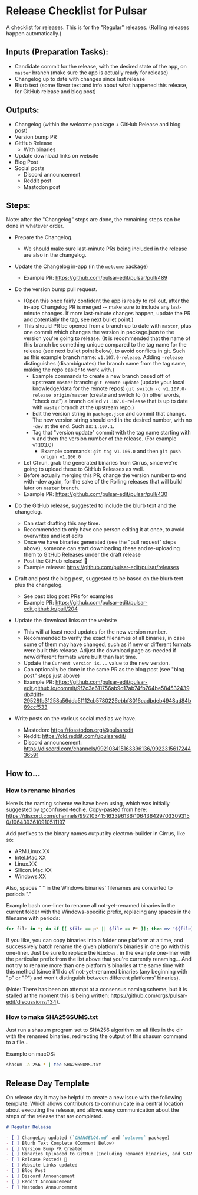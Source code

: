 # Release Checklist for Pulsar

A checklist for releases. This is for the "Regular" releases. (Rolling releases happen automatically.)

## Inputs (Preparation Tasks):

- Candidate commit for the release, with the desired state of the app, on `master` branch (make sure the app is actually ready for release)
- Changelog up to date with changes since last release
- Blurb text (some flavor text and info about what happened this release, for GitHub release and blog post)

## Outputs:

- Changelog (within the welcome package + GitHub Release and blog post)
- Version bump PR
- GitHub Release
  - With binaries
- Update download links on website
- Blog Post
- Social posts
  - Discord announcement
  - Reddit post
  - Mastodon post

## Steps:

Note: after the "Changelog" steps are done, the remaining steps can be done in whatever order.

- Prepare the Changelog.
  - We should make sure last-minute PRs being included in the release are also in the changelog.

- Update the Changelog in-app (in the `welcome` package)
  - Example PR: https://github.com/pulsar-edit/pulsar/pull/489


- Do the version bump pull request.
  - (Open this once fairly confident the app is ready to roll out, after the in-app Changelog PR is merged -- make sure to include any last-minute changes. If more last-minute changes happen, update the PR and potentially the tag, see next bullet point.)
  - This should PR be opened from a branch up to date with `master`, plus one commit which changes the version in package.json to the version you're going to release. (It is recommended that the name of this branch be something unique compared to the tag name for the release (see next bullet point below), to avoid conflicts in git. Such as this example branch name: `v1.107.0-release`. Adding `-release` distinguishes (disambiguates) the branch name from the tag name, making the repo easier to work with.)
    - Example commands to create a new branch based off of upstream `master` branch: `git remote update` (update your local knowledge/data for the remote repos) `git switch -c v1.107.0-release origin/master` (create and switch to (in other words, "check out") a branch called `v1.107.0-release` that is up to date with `master` branch at the upstream repo.)
    - Edit the version string in `package.json` and commit that change. The new version string should end in the desired number, with no `-dev` at the end. Such as: `1.107.1`.
    - Tag that "version update" commit with the tag name starting with v and then the version number of the release. (For example v1.103.0)
      - Example commands: `git tag v1.106.0` and then `git push origin v1.106.0`
  - Let CI run, grab the generated binaries from Cirrus, since we're going to upload these to GitHub Releases as well.
  - Before actually merging this PR, change the version number to end with -dev again, for the sake of the Rolling releases that will build later on `master` branch.
  - Example PR: https://github.com/pulsar-edit/pulsar/pull/430

- Do the GitHub release, suggested to include the blurb text and the changelog.
  - Can start drafting this any time.
  - Recommended to only have one person editing it at once, to avoid overwrites and lost edits
  - Once we have binaries generated (see the "pull request" steps above), someone can start downloading these and re-uploading them to GitHub Releases under the draft release
  - Post the GitHub release! 🎉 
  - Example release: https://github.com/pulsar-edit/pulsar/releases

- Draft and post the blog post, suggested to be based on the blurb text plus the changelog.
  - See past blog post PRs for examples
  - Example PR: https://github.com/pulsar-edit/pulsar-edit.github.io/pull/204

- Update the download links on the website
  - This will at least need updates for the new version number.
  - Recommended to verify the exact filenames of all binaries, in case some of them may have changed, such as if new or different formats were built this release. Adjust the download page as-needed if new/different formats were built than last time.
  - Update the `Current version is...` value to the new version.
  - Can optionally be done in the same PR as the blog post (see "blog post" steps just above)
  - Example PR: https://github.com/pulsar-edit/pulsar-edit.github.io/commit/9f2c3e611756ab9d17ab74fb764be584532439db#diff-29528fb31258a56dda5f112cb5780226ebbf8016cadbdeb4948ad84b89ccf533

- Write posts on the various social medias we have.
  - Mastodon: https://fosstodon.org/@pulsaredit
  - Reddit: https://old.reddit.com/r/pulsaredit/
  - Discord announcement: https://discord.com/channels/992103415163396136/992231561724436591

## How to...

### How to rename binaries
 
Here is the naming scheme we have been using, which was initially suggested by @confused-techie. Copy-pasted from here: https://discord.com/channels/992103415163396136/1064364297033093150/1064393610910511197

Add prefixes to the binary names output by electron-builder in Cirrus, like so:

* ARM.Linux.XX
* Intel.Mac.XX
* Linux.XX
* Silicon.Mac.XX
* Windows.XX

Also, spaces " " in the Windows binaries' filenames are converted to periods "."

Example bash one-liner to rename all not-yet-renamed binaries in the current folder with the Windows-specific prefix, replacing any spaces in the filename with periods:

```bash
for file in *; do if [[ $file == p* || $file == P* ]]; then mv "${file}" "Windows.${file// /.}"; fi; done
```

If you like, you can copy binaries into a folder one platform at a time, and successively batch rename the given platform's binaries in one go with this one-liner. Just be sure to replace the `Windows.` in the example one-liner with the particular prefix from the list above that you're currently renaming... And not try to rename more than one platform's binaries at the same time with this method (since it'll do _all_ not-yet-renamed binaries (any beginning with "p" or "P") and won't distinguish between different platforms' binaries).

(Note: There has been an attempt at a consensus naming scheme, but it is stalled at the moment this is being written: https://github.com/orgs/pulsar-edit/discussions/134).

### How to make SHA256SUMS.txt

Just run a shasum program set to SHA256 algorithm on all files in the dir with the renamed binaries, redirecting the output of this shasum command to a file...

Example on macOS:

```zsh
shasum -a 256 * | tee SHA256SUMS.txt
```

## Release Day Template

On release day it may be helpful to create a new issue with the following template. Which allows contributors to communicate in a central location about executing the release, and allows easy communication about the steps of the release that are completed.

```markdown
# Regular Release

- [ ] ChangeLog updated (`CHANGELOG.md` and `welcome` package)
- [ ] Blurb Text Complete (Comment Below)
- [ ] Version Bump PR Created
- [ ] Binaries Uploaded to GitHub (Including renamed binaries, and SHASUM file)
- [ ] Release Posted! 🎊
- [ ] Website Links updated
- [ ] Blog Post
- [ ] Discord Announcement
- [ ] Reddit Announcement
- [ ] Mastodon Announcement
```
